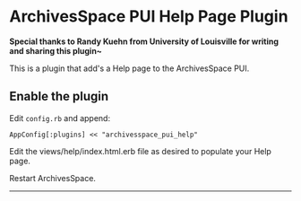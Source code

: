 ArchivesSpace PUI Help Page Plugin
======================================

**Special thanks to Randy Kuehn from University of Louisville for writing and sharing this plugin~**

This is a plugin that add's a Help page to the ArchivesSpace PUI. 


Enable the plugin
-----------------

Edit `config.rb` and append:

```
AppConfig[:plugins] << "archivesspace_pui_help"
```
Edit the views/help/index.html.erb file as desired to populate your Help page.

Restart ArchivesSpace.

---